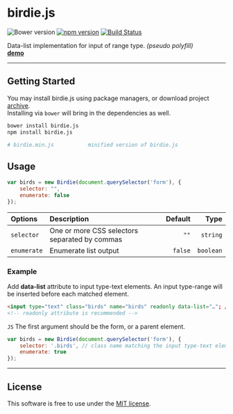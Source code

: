 # birdie.js
![Bower version](https://img.shields.io/bower/v/birdie.js.svg?style=flat)
[![npm version](https://img.shields.io/npm/v/birdie.js.svg?style=flat)](https://www.npmjs.com/package/birdie.js)
[![Build Status](https://travis-ci.org/bcorreia/birdie.js.svg?branch=master)](https://travis-ci.org/bcorreia/birdie.js)

Data-list implementation for input of range type. *(pseudo polyfill)*<br />
[**demo**](http://bcorreia.com/projects/birdie.js/src/demo.html)

---
## Getting Started
You may install birdie.js using package managers, or download project [archive](https://github.com/bcorreia/birdie.js/archive/master.zip).<br />
Installing via `bower` will bring in the dependencies as well.
```bash
bower install birdie.js
npm install birdie.js

# birdie.min.js           minified version of birdie.js
```

## Usage
```javascript
var birds = new Birdie(document.querySelector('form'), {
    selector: "",
    enumerate: false
});
```

| Options | Description | Default | Type
:--- | :--- | ---: | ---:
| `selector` | One or more CSS selectors separated by commas | `""` | `string`
| `enumerate` | Enumerate list output | `false` | `boolean`

### Example
Add **data-list** attribute to input type-text elements. An input type-range will be inserted before each matched element.
```HTML
<input type="text" class="birds" name="birds" readonly data-list="…"; />
<!-- readonly attribute is recommended -->
```

`JS` The first argument should be the form, or a parent element.
```javascript
var birds = new Birdie(document.querySelector('form'), {
    selector: '.birds', // class name matching the input type-text element(s)
    enumerate: true
});
```
---

## License
This software is free to use under the [MIT license](https://github.com/bcorreia/birdie.js/blob/master/license.md).
